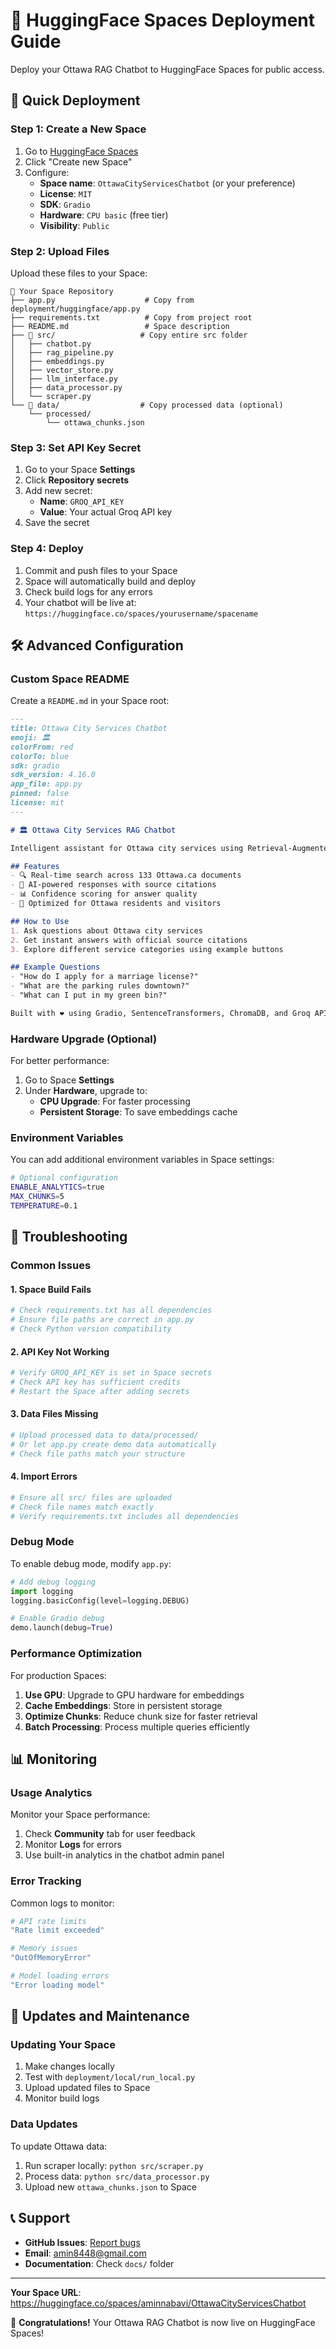 # 🤗 HuggingFace Spaces Deployment Guide

Deploy your Ottawa RAG Chatbot to HuggingFace Spaces for public access.

## 🚀 Quick Deployment

### Step 1: Create a New Space

1. Go to [HuggingFace Spaces](https://huggingface.co/spaces)
2. Click "Create new Space"
3. Configure:
   - **Space name**: `OttawaCityServicesChatbot` (or your preference)
   - **License**: `MIT`
   - **SDK**: `Gradio`
   - **Hardware**: `CPU basic` (free tier)
   - **Visibility**: `Public`

### Step 2: Upload Files

Upload these files to your Space:

```
📁 Your Space Repository
├── app.py                    # Copy from deployment/huggingface/app.py
├── requirements.txt          # Copy from project root
├── README.md                 # Space description
├── 📁 src/                   # Copy entire src folder
│   ├── chatbot.py
│   ├── rag_pipeline.py
│   ├── embeddings.py
│   ├── vector_store.py
│   ├── llm_interface.py
│   ├── data_processor.py
│   └── scraper.py
└── 📁 data/                  # Copy processed data (optional)
    └── processed/
        └── ottawa_chunks.json
```

### Step 3: Set API Key Secret

1. Go to your Space **Settings**
2. Click **Repository secrets**
3. Add new secret:
   - **Name**: `GROQ_API_KEY`
   - **Value**: Your actual Groq API key
4. Save the secret

### Step 4: Deploy

1. Commit and push files to your Space
2. Space will automatically build and deploy
3. Check build logs for any errors
4. Your chatbot will be live at: `https://huggingface.co/spaces/yourusername/spacename`

## 🛠️ Advanced Configuration

### Custom Space README

Create a `README.md` in your Space root:

```markdown
---
title: Ottawa City Services Chatbot
emoji: 🏛️
colorFrom: red
colorTo: blue
sdk: gradio
sdk_version: 4.16.0
app_file: app.py
pinned: false
license: mit
---

# 🏛️ Ottawa City Services RAG Chatbot

Intelligent assistant for Ottawa city services using Retrieval-Augmented Generation.

## Features
- 🔍 Real-time search across 133 Ottawa.ca documents
- 🤖 AI-powered responses with source citations
- 📊 Confidence scoring for answer quality
- 🎯 Optimized for Ottawa residents and visitors

## How to Use
1. Ask questions about Ottawa city services
2. Get instant answers with official source citations
3. Explore different service categories using example buttons

## Example Questions
- "How do I apply for a marriage license?"
- "What are the parking rules downtown?"
- "What can I put in my green bin?"

Built with ❤️ using Gradio, SentenceTransformers, ChromaDB, and Groq API.
```

### Hardware Upgrade (Optional)

For better performance:
1. Go to Space **Settings**
2. Under **Hardware**, upgrade to:
   - **CPU Upgrade**: For faster processing
   - **Persistent Storage**: To save embeddings cache

### Environment Variables

You can add additional environment variables in Space settings:

```bash
# Optional configuration
ENABLE_ANALYTICS=true
MAX_CHUNKS=5
TEMPERATURE=0.1
```

## 🔧 Troubleshooting

### Common Issues

#### 1. Space Build Fails
```bash
# Check requirements.txt has all dependencies
# Ensure file paths are correct in app.py
# Check Python version compatibility
```

#### 2. API Key Not Working
```bash
# Verify GROQ_API_KEY is set in Space secrets
# Check API key has sufficient credits
# Restart the Space after adding secrets
```

#### 3. Data Files Missing
```bash
# Upload processed data to data/processed/
# Or let app.py create demo data automatically
# Check file paths match your structure
```

#### 4. Import Errors
```bash
# Ensure all src/ files are uploaded
# Check file names match exactly
# Verify requirements.txt includes all dependencies
```

### Debug Mode

To enable debug mode, modify `app.py`:

```python
# Add debug logging
import logging
logging.basicConfig(level=logging.DEBUG)

# Enable Gradio debug
demo.launch(debug=True)
```

### Performance Optimization

For production Spaces:

1. **Use GPU**: Upgrade to GPU hardware for embeddings
2. **Cache Embeddings**: Store in persistent storage
3. **Optimize Chunks**: Reduce chunk size for faster retrieval
4. **Batch Processing**: Process multiple queries efficiently

## 📊 Monitoring

### Usage Analytics

Monitor your Space performance:
1. Check **Community** tab for user feedback
2. Monitor **Logs** for errors
3. Use built-in analytics in the chatbot admin panel

### Error Tracking

Common logs to monitor:
```bash
# API rate limits
"Rate limit exceeded"

# Memory issues  
"OutOfMemoryError"

# Model loading errors
"Error loading model"
```

## 🚀 Updates and Maintenance

### Updating Your Space

1. Make changes locally
2. Test with `deployment/local/run_local.py`
3. Upload updated files to Space
4. Monitor build logs

### Data Updates

To update Ottawa data:
1. Run scraper locally: `python src/scraper.py`
2. Process data: `python src/data_processor.py`
3. Upload new `ottawa_chunks.json` to Space

## 📞 Support

- **GitHub Issues**: [Report bugs](https://github.com/amin8448/ottawa-rag-chatbot/issues)
- **Email**: amin8448@gmail.com
- **Documentation**: Check `docs/` folder

---

**Your Space URL**: https://huggingface.co/spaces/aminnabavi/OttawaCityServicesChatbot

🎉 **Congratulations!** Your Ottawa RAG Chatbot is now live on HuggingFace Spaces!
